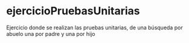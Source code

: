 # ejercicioPruebasUnitarias
Ejercicio donde se realizan las pruebas unitarias,  de una búsqueda  por abuelo una por padre y una por hijo
